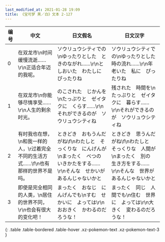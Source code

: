 ```yaml
---
last_modified_at: 2021-01-28 19:09
title: 《宝可梦 黑／白》文本 2-127
---
```

| 编号 | 中文 | 日文假名 | 日文汉字 |
| ---- | ---- | ---- | --- |
| 0 | 在双龙市\n时间缓慢流逝……\r\n正适合年迈的我呢。 | ソウリュウシティでの\nゆったりとした　ときのながれ……\r\nとしおいた　わたしに　ぴったりね | ソウリュウシティでの\nゆったりとした　時の流れ……\r\n年老いた　私に　ぴったりね |
| 1 | 在双龙市\n你能够尽情享受……\r\n人生的剩余时光。 | のこされた　じかんを\nたっぷりと　ゼイタクに　くらす……\r\nそれができるのが　ソウリュウシティね | 残された　時間を\nたっぷりと　ゼイタクに　暮らす……\r\nそれができるのが　ソウリュウシティね |
| 2 | 有时我也在想，\n和我一样的人，\r过着完全不同的生活方式……\f\n也有那样的世界不是吗。 | ときどき　おもうんだがね\f\nわたしと　そっくりな　にんげんが\nまったく　べつの　いきかたをする……\r\nそんな　せかいが　あるんじゃないかと | ときどき　思うんだがね\f\nわたしと　そっくりな　人間が\nまったく　別の　生き方をする……\r\nそんな　世界が　あるんじゃないかと |
| 3 | 即使是完全相同的人类，\n居住的世界不同，\r\n也会有很大的变化吧！ | まったく　おなじ　にんげんでも\nすむ　せかいに　よっては\r\nおおきく　かわるのだろうな！ | まったく　同じ　人間でも\n住む　世界に　よっては\r\n大きく　変わるのだろうな！ |
{: .table .table-bordered .table-hover .xz-pokemon-text .xz-pokemon-text-3 }